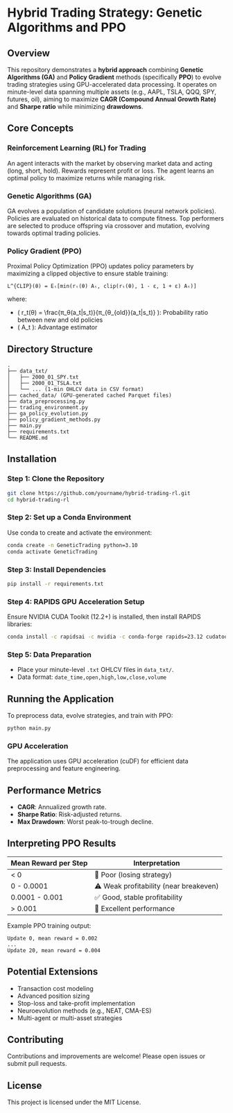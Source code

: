 # Hybrid Trading Strategy: Genetic Algorithms and PPO

## Overview

This repository demonstrates a **hybrid approach** combining **Genetic Algorithms (GA)** and **Policy Gradient** methods (specifically **PPO**) to evolve trading strategies using GPU-accelerated data processing. It operates on minute-level data spanning multiple assets (e.g., AAPL, TSLA, QQQ, SPY, futures, oil), aiming to maximize **CAGR (Compound Annual Growth Rate)** and **Sharpe ratio** while minimizing **drawdowns**.

## Core Concepts

### Reinforcement Learning (RL) for Trading
An agent interacts with the market by observing market data and acting (long, short, hold). Rewards represent profit or loss. The agent learns an optimal policy to maximize returns while managing risk.

### Genetic Algorithms (GA)
GA evolves a population of candidate solutions (neural network policies). Policies are evaluated on historical data to compute fitness. Top performers are selected to produce offspring via crossover and mutation, evolving towards optimal trading policies.

### Policy Gradient (PPO)
Proximal Policy Optimization (PPO) updates policy parameters by maximizing a clipped objective to ensure stable training:

```
L^{CLIP}(θ) = Eₜ[min(rₜ(θ) Aₜ, clip(rₜ(θ), 1 - ε, 1 + ε) Aₜ)]
```

where:
- \( r_t(θ) = \frac{π_θ(a_t|s_t)}{π_{θ_{old}}(a_t|s_t)} \): Probability ratio between new and old policies
- \( A_t \): Advantage estimator

## Directory Structure

```
.
├── data_txt/
│   ├── 2000_01_SPY.txt
│   ├── 2000_01_TSLA.txt
│   └── ... (1-min OHLCV data in CSV format)
├── cached_data/ (GPU-generated cached Parquet files)
├── data_preprocessing.py
├── trading_environment.py
├── ga_policy_evolution.py
├── policy_gradient_methods.py
├── main.py
├── requirements.txt
└── README.md
```

## Installation

### Step 1: Clone the Repository

```bash
git clone https://github.com/yourname/hybrid-trading-rl.git
cd hybrid-trading-rl
```

### Step 2: Set up a Conda Environment

Use conda to create and activate the environment:

```bash
conda create -n GeneticTrading python=3.10
conda activate GeneticTrading
```

### Step 3: Install Dependencies

```bash
pip install -r requirements.txt
```

### Step 4: RAPIDS GPU Acceleration Setup

Ensure NVIDIA CUDA Toolkit (12.2+) is installed, then install RAPIDS libraries:

```bash
conda install -c rapidsai -c nvidia -c conda-forge rapids=23.12 cudatoolkit=12.2
```

### Step 5: Data Preparation

- Place your minute-level `.txt` OHLCV files in `data_txt/`.
- Data format: `date_time,open,high,low,close,volume`

## Running the Application

To preprocess data, evolve strategies, and train with PPO:

```bash
python main.py
```

### GPU Acceleration

The application uses GPU acceleration (cuDF) for efficient data preprocessing and feature engineering.

## Performance Metrics

- **CAGR**: Annualized growth rate.
- **Sharpe Ratio**: Risk-adjusted returns.
- **Max Drawdown**: Worst peak-to-trough decline.

## Interpreting PPO Results

| Mean Reward per Step | Interpretation                        |
|----------------------|---------------------------------------|
| < 0                  | 🚩 Poor (losing strategy)              |
| 0 - 0.0001           | ⚠️ Weak profitability (near breakeven) |
| 0.0001 - 0.001       | ✅ Good, stable profitability          |
| > 0.001              | 🚀 Excellent performance               |

Example PPO training output:
```
Update 0, mean reward = 0.002
...
Update 20, mean reward = 0.004
```

## Potential Extensions

- Transaction cost modeling
- Advanced position sizing
- Stop-loss and take-profit implementation
- Neuroevolution methods (e.g., NEAT, CMA-ES)
- Multi-agent or multi-asset strategies

## Contributing

Contributions and improvements are welcome! Please open issues or submit pull requests.

## License

This project is licensed under the MIT License.

